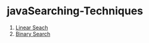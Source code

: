 # javaSearching-Techniques
1. [Linear Seach](https://github.com/ManojPennada/javaSorting-Techniques/blob/6c6e4017449661a4485c13db7d2de719a11b74d6/linearSearch.java)
2. [Binary Search](https://github.com/ManojPennada/javaSorting-Techniques/blob/d4b12cdf5d4cae377788af2eebbcb5a1d78a9200/binarySearch.java)
